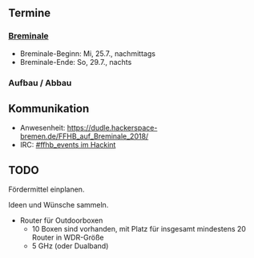 ## Termine

### [Breminale](http://www.breminale-festival.de/)
* Breminale-Beginn: Mi, 25.7., nachmittags
* Breminale-Ende: So, 29.7., nachts

### Aufbau / Abbau

## Kommunikation
* Anwesenheit: https://dudle.hackerspace-bremen.de/FFHB_auf_Breminale_2018/
* IRC: [#ffhb_events im Hackint](irc://irc.hackint.org/ffhb_events)


## TODO
Fördermittel einplanen.

Ideen und Wünsche sammeln.

- Router für Outdoorboxen
  - 10 Boxen sind vorhanden, mit Platz für insgesamt mindestens 20 Router in WDR-Größe
  - 5 GHz (oder Dualband)